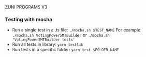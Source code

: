 ZUNI PROGRAMS V3

### Testing with mocha
- Run a single test in a .ts file: ```./mocha.sh $TEST_NAME```
For example: ```./mocha.sh VotingPowerSMTBuilder``` or ```./mocha.sh 'VotingPowerSMTBuilder tests'```
- Run all tests in library: ```yarn testlib```
- Run tests in a specific folder: ```yarn test $FOLDER_NAME```